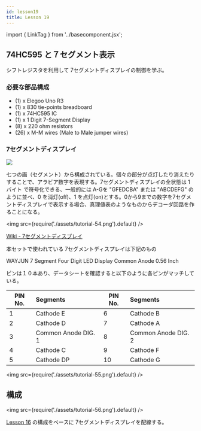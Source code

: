 ```yaml
---
id: lesson19
title: Lesson 19  
---
```

import { LinkTag } from '../basecomponent.jsx';

## 74HC595 と７セグメント表示
シフトレジスタを利用して 7セグメントディスプレイの制御を学ぶ。  

### 必要な部品構成

* (1) x Elegoo Uno R3 
* (1) x 830 tie-points breadboard 
* (1) x 74HC595 IC 
* (1) x 1 Digit 7-Segment Display 
* (8) x 220 ohm resistors 
* (26) x M-M wires (Male to Male jumper wires) 

### 7セグメントディスプレイ
<img src="https://upload.wikimedia.org/wikipedia/commons/thumb/a/ad/Seven_segment_02_Pengo.jpg/280px-Seven_segment_02_Pengo.jpg" />

七つの画（セグメント）から構成されている。個々の部分が点灯したり消えたりすることで、アラビア数字を表現する。7セグメントディスプレイの全状態は 1バイト で符号化できる、一般的には A-Gを "GFEDCBA" または "ABCDEFG" のように並べ、0 を消灯(off)、1 を点灯(on)とする。0から9までの数字を7セグメントディスプレイで表示する場合、真理値表のようなものからデコーダ回路を作ることになる。

<img src={require('./assets/tutorial-54.png').default} />

[Wiki - 7セグメントディスプレイ](https://ja.wikipedia.org/wiki/7%E3%82%BB%E3%82%B0%E3%83%A1%E3%83%B3%E3%83%88%E3%83%87%E3%82%A3%E3%82%B9%E3%83%97%E3%83%AC%E3%82%A4)  

本セットで使われている 7セグメントディスプレイは下記のもの  

<LinkTag url="http://www.wayjun.com/Datasheet/Led/Segment%20Digit%20LED%20Display.pdf">WAYJUN 7 Segment Four Digit LED Display Common Anode 0.56 Inch </LinkTag>

ピンは１０本あり、データシートを確認すると以下のように各ピンがマッチしている。  

| PIN No. | Segments | PIN No. | Segments |
| -- | :-- | -- | :-- |
| 1 | Cathode E | 6 | Cathode B |
| 2 | Cathode D | 7 | Cathode A |
| 3 | Common Anode DIG. 1 | 8 | Common Anode DIG. 2 |
| 4 | Cathode C | 9 | Cathode F |
| 5 | Cathode DP | 10 | Cathode G |

<img src={require('./assets/tutorial-55.png').default} />

## 構成

<img src={require('./assets/tutorial-56.png').default} />

[Lesson 16](/docs_iot/arduino/lesson16) の構成をベースに 7セグメントディスプレイを配線する。  
